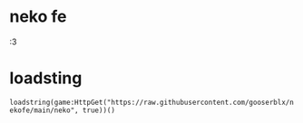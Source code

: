 # neko fe

:3
# loadsting

`loadstring(game:HttpGet("https://raw.githubusercontent.com/gooserblx/nekofe/main/neko", true))()`
